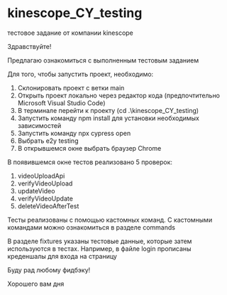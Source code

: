 # kinescope_CY_testing
тестовое задание от компании kinescope

Здравствуйте!

Предлагаю ознакомиться с выполненным тестовым заданием 

Для того, чтобы запустить проект, необходимо: 

1. Склонировать проект с ветки main
2. Открыть проект локально через редактор кода (предпочтительно Microsoft Visual Studio Code)
3. В терминале перейти к проекту (cd .\kinescope_CY_testing\)
4. Запустить команду npm install для установки необходимых зависимостей
5. Запустить команду npx cypress open
6. Выбрать e2у testing
7. В открывшемся окне выбрать браузер Chrome

В появившемся окне тестов реализовано 5 проверок: 

1. videoUploadApi
2. verifyVideoUpload
3. updateVideo
4. verifyVideoUpdate
5. deleteVideoAfterTest

Тесты реализованы с помощью кастомных команд. С кастомными командами можно ознакомиться в разделе commands

В разделе fixtures указаны тестовые данные, которые затем используются в тестах. Например, в файле login прописаны креденшалы для входа на страницу

Буду рад любому фидбэку! 

Хорошего вам дня
